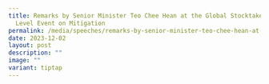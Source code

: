 ```yaml
---
title: Remarks by Senior Minister Teo Chee Hean at the Global Stocktake High
  Level Event on Mitigation
permalink: /media/speeches/remarks-by-senior-minister-teo-chee-hean-at-the-global-stocktake-high-level-event/
date: 2023-12-02
layout: post
description: ""
image: ""
variant: tiptap
---
```


